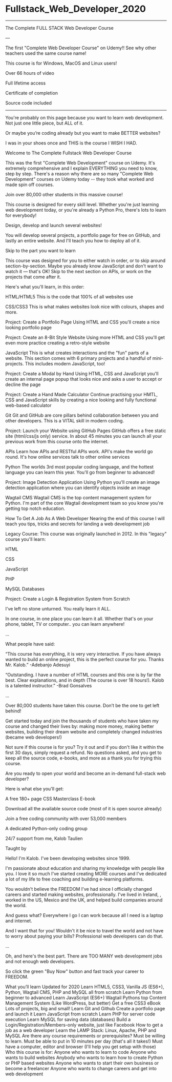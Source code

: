 # Fullstack_Web_Developer_2020

*** 

The Complete FULL STACK Web Developer Course

—

The first "Complete Web Developer Course" on Udemy!! See why other teachers used the same course name! 

This course is for Windows, MacOS and Linux users!

Over 66 hours of video

Full lifetime access

Certificate of completion

Source code included

***



You're probably on this page because you want to learn web development. Not just one little piece, but ALL of it. 

Or maybe you’re coding already but you want to make BETTER websites?

I was in your shoes once and THIS is the course I WISH I HAD. 

Welcome to The Complete Fullstack Web Developer Course

This was the first "Complete Web Development" course on Udemy. It's extremely comprehensive and I explain EVERYTHING you need to know, step by step. There's a reason why there are so many "Complete Web Development" courses on Udemy today -- they took what worked and made spin off courses.

Join over 80,000 other students in this massive course! 

This course is designed for every skill level. Whether you're just learning web development today, or you're already a Python Pro, there's lots to learn for everybody! 

Design, develop and launch several websites!

You will develop several projects, a portfolio page for free on GitHub, and lastly an entire website. And I'll teach you how to deploy all of it.

Skip to the part you want to learn

This course was designed for you to either watch in order, or to skip around section-by-section. Maybe you already know JavaScript and don't want to watch it — that's OK! Skip to the next section on APIs, or work on the projects that come after it.

Here's what you'll learn, in this order:

HTML/HTML5
This is the code that 100% of all websites use

CSS/CSS3
This is what makes websites look nice with colours, shapes and more.

Project: Create a Portfolio Page
Using HTML and CSS you'll create a nice looking portfolio page

Project: Create an 8-Bit Style Website
Using more HTML and CSS you'll get even more practice creating a retro-style website

JavaScript
This is what creates interactions and the "fun" parts of a website. This section comes with 6 primary projects and a handful of mini-projects. This includes modern JavaScript, too! 

Project: Create a Modal by Hand
Using HTML, CSS and JavaScript you'll create an internal page popup that looks nice and asks a user to accept or decline the page

Project: Create a Hand Made Calculator
Continue practising your HMTL, CSS and JavaScript skills by creating a nice looking and fully functional web-based calculator

Git
Git and GitHub are core pillars behind collaboration between you and other developers. This is a VITAL skill in modern coding.

Project: Launch your Website using GitHub Pages
GitHub offers a free static site (html/css/js only) service. In about 45 minutes you can launch all your previous work from this course onto the internet.

APIs
Learn how APIs and RESTful APIs work. API's make the world go round. It's how online services talk to other online services

Python
The worlds 3rd most popular coding language, and the hottest language you can learn this year. You'll go from beginner to advanced!

Project: Image Detection Application
Using Python you'll create an image detection application where you can identify objects inside an image

Wagtail CMS
Wagtail CMS is the top content management system for Python. I'm part of the core Wagtail development team so you know you're getting top notch education.

How To Get A Job As A Web Developer
Nearing the end of this course I will teach you tips, tricks and secrets for landing a web development job

Legacy Course:
This course was originally launched in 2012. In this "legacy" course you'll learn:

HTML

CSS

JavaScript

PHP 

MySQL Databases

Project: Create a Login & Registration System from Scratch

I've left no stone unturned. You really learn it ALL. 

In one course, in one place you can learn it all. Whether that's on your phone, tablet, TV or computer.. you can learn anywhere! 

...

What people have said:

“This course has everything, it is very very interactive. If you have always wanted to build an online project, this is the perfect course for you. Thanks Mr. Kalob.” -Adebanjo Adesuyi

“Outstanding. I have a number of HTML courses and this one is by far the best. Clear explanations, and in depth (The course is over 18 hours!). Kalob is a talented instructor.” -Brad Gonsalves

...

Over 80,000 students have taken this course. Don’t be the one to get left behind!

Get started today and join the thousands of students who have taken my course and changed their lives by: making more money, making better websites, building their dream website and completely changed industries (became web developers!)

Not sure if this course is for you? Try it out and if you don't like it within the first 30 days, simply request a refund. No questions asked, and you get to keep all the source code, e-books, and more as a thank you for trying this course.

Are you ready to open your world and become an in-demand full-stack web developer?

Here is what else you'll get:

A free 180+ page CSS Masterclass E-book

Download all the available source code (most of it is open source already)

Join a free coding community with over 53,000 members

A dedicated Python-only coding group

24/7 support from me, Kalob Taulien

Taught by

Hello! I'm Kalob. I've been developing websites since 1999.

I'm passionate about education and sharing my knowledge with people like you. I love it so much I've started creating MORE courses and I've dedicated a lot of my life to free coaching and building e-learning platforms. 

You wouldn't believe the FREEDOM I've had since I officially changed careers and started making websites, professionally. I've lived in Ireland, , worked in the US, Mexico and the UK, and helped build companies around the world.

And guess what? Everywhere I go I can work because all I need is a laptop and internet.

And I want that for you! Wouldn't it be nice to travel the world and not have to worry about paying your bills? Professional web developers can do that. 

...

Oh, and here's the best part. There are TOO MANY web development jobs and not enough web developers. 

So click the green "Buy Now" button and fast track your career to FREEDOM.

What you’ll learn
Updated for 2020
Learn HTML5, CSS3, Vanilla JS (ES6+), Python, Wagtail CMS, PHP and MySQL all from scratch
Learn Python from beginner to advanced
Learn JavaScript (ES6+)
Wagtail Pythons top Content Management System (Like WordPress, but better)
Get a free CSS3 eBook
Lots of projects, big and small!
Learn Git and Github
Create a portfolio page and launch it
Learn JavaScript from scratch
Learn PHP for server code execution
Learn MySQL for saving data (databases)
Build a Login/Registration/Members-only website, just like Facebook
How to get a job as a web developer
Learn the LAMP Stack: Linux, Apache, PHP and MySQL
Are there any course requirements or prerequisites?
Must be willing to learn.
Must be able to put in 10 minutes per day (that's all it takes!)
Must have a computer, editor and browser (I'll help you get setup with those)
Who this course is for:
Anyone who wants to learn to code
Anyone who wants to build websites
Anybody who wants to learn how to create Python or PHP based websites
Anyone who wants to start their own business or become a freelancer
Anyone who wants to change careers and get into web development
